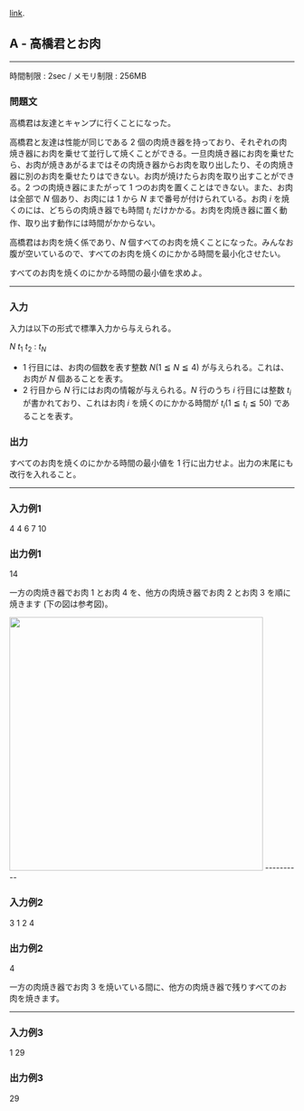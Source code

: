 [link](http://arc029.contest.atcoder.jp/tasks/arc029_1).

## A - 高橋君とお肉

----------

時間制限 : 2sec / メモリ制限 : 256MB

### 問題文

高橋君は友達とキャンプに行くことになった。

高橋君と友達は性能が同じである $2$ 個の肉焼き器を持っており、それぞれの肉焼き器にお肉を乗せて並行して焼くことができる。一旦肉焼き器にお肉を乗せたら、お肉が焼きあがるまではその肉焼き器からお肉を取り出したり、その肉焼き器に別のお肉を乗せたりはできない。お肉が焼けたらお肉を取り出すことができる。$2$ つの肉焼き器にまたがって $1$ つのお肉を置くことはできない。また、お肉は全部で $N$ 個あり、お肉には $1$ から $N$ まで番号が付けられている。お肉 $i$ を焼くのには、どちらの肉焼き器でも時間 $t_i$ だけかかる。お肉を肉焼き器に置く動作、取り出す動作には時間がかからない。

高橋君はお肉を焼く係であり、$N$ 個すべてのお肉を焼くことになった。みんなお腹が空いているので、すべてのお肉を焼くのにかかる時間を最小化させたい。

すべてのお肉を焼くのにかかる時間の最小値を求めよ。

----------

### 入力

入力は以下の形式で標準入力から与えられる。

>
$N$
$t_1$
$t_2$
:
$t_N$


* $1$ 行目には、お肉の個数を表す整数 $N (1 ≦ N ≦ 4)$ が与えられる。これは、お肉が $N$ 個あることを表す。
* $2$ 行目から $N$ 行にはお肉の情報が与えられる。$N$ 行のうち $i$ 行目には整数 $t_i$ が書かれており、これはお肉 $i$ を焼くのにかかる時間が $t_i (1 ≦ t_i ≦ 50)$ であることを表す。
### 出力

すべてのお肉を焼くのにかかる時間の最小値を $1$ 行に出力せよ。出力の末尾にも改行を入れること。

----------

### 入力例1

>
4
4
6
7
10


### 出力例1

>
14


一方の肉焼き器でお肉 $1$ とお肉 $4$ を、他方の肉焼き器でお肉 $2$ とお肉 $3$ を順に焼きます (下の図は参考図)。

<img src="/img/arc/029/1-1.png" width="448px">
</img>----------

### 入力例2

>
3
1
2
4


### 出力例2

>
4


一方の肉焼き器でお肉 $3$ を焼いている間に、他方の肉焼き器で残りすべてのお肉を焼きます。

----------

### 入力例3

>
1
29


### 出力例3

>
29


